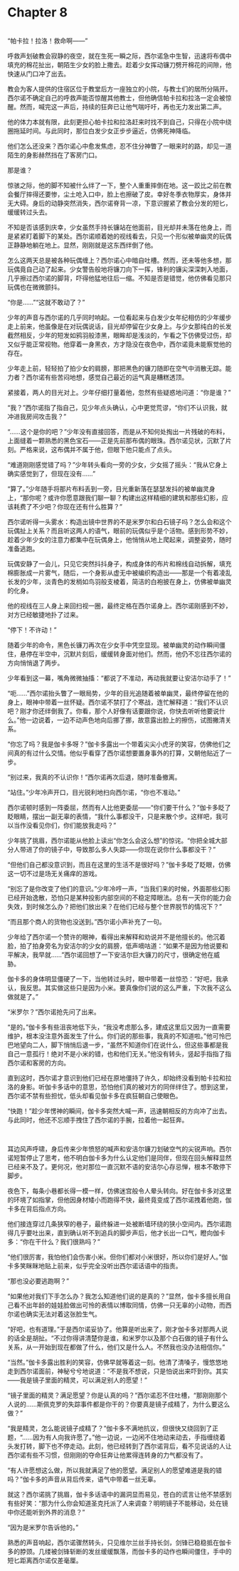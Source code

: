 # Chapter 8

<br>
“帕卡拉！拉洛！救命啊——”

呼救声划破教会寂静的夜空，就在生死一瞬之际，西尔诺急中生智，迅速将布偶中填充的棉花扯出，朝陌生少女的脸上撒去。趁着少女挥动镰刀劈开棉花的间隙，他快速从门口冲了出去。

教会为客人提供的住宿区位于教堂后方一座独立的小院，与教士们的居所分隔开。西尔诺不确定自己的呼救声能否惊醒其他教士，但他确信帕卡拉和拉洛一定会被惊醒。然而，喊完这一声后，持续的狂奔已让他气喘吁吁，再也无力发出第二声。

他的体力本就有限，此刻更担心帕卡拉和拉洛赶来时找不到自己，只得在小院中绕圈拖延时间。与此同时，那位白发少女正步步逼近，仿佛死神降临。

他们怎么还没来？西尔诺心中愈发焦虑，忍不住分神瞥了一眼来时的路，却见一道陌生的身影赫然挡在了客房门口。

那是谁？

惊骇之际，他的脚不知被什么绊了一下，整个人重重摔倒在地。这一跤比之前在教会餐厅摔得还要惨，尘土呛入口中，脸上也擦破了皮。幸好冬季衣物厚实，身体并无大碍。身后的动静突然消失，西尔诺脊背一凉，下意识握紧了教会分发的短匕，缓缓转过头去。

不知是否该感到庆幸，少女虽然手持长镰站在他面前，目光却并未落在他身上，而是紧紧盯着脚下的某处。西尔诺顺着她的视线看去，只见一个形似被单幽灵的玩偶正静静地躺在地上。显然，刚刚就是这东西绊倒了他。

怎么这两天总是被各种玩偶缠上？西尔诺心中暗自吐槽。然而，还未等他多想，那玩偶竟自己动了起来。少女警告般地将镰刀向下一挥，锋利的镰尖深深刺入地面，几乎擦过西尔诺的脚背，吓得他猛地往后一缩。不知是否是错觉，他仿佛看见那只玩偶也在微微颤抖。

“你是……”“这就不敢动了？”

少年的声音与西尔诺的几乎同时响起。一位看起来与白发少女年纪相仿的少年缓步走上前来，他虽像是在对玩偶说话，目光却停留在少女身上。与少女那纯白的长发截然相反，少年的短发如鸦羽般漆黑，眼眸却是浅淡的，乍看之下仿佛受过伤，却又似乎能正常视物。他穿着一身黑衣，方才隐没在夜色中，西尔诺竟未能察觉他的存在。

少年走上前，轻轻拍了拍少女的肩膀，那把黑色的镰刀随即在空气中消散无踪。能力者？西尔诺有些苦闷地想，感觉自己最近的运气真是糟糕透顶。

紧接着，两人的目光对上。少年仔细打量着他，忽然有些疑惑地问道：“你是谁？”

“我？”西尔诺指了指自己，见少年点头确认，心中更觉荒谬，“你们不认识我，就冲进我房间攻击我？”

“……这个是你的吧？”少年没有直接回答，而是从不知何处掏出一片残破的布料，上面缝着一颗熟悉的黑色宝石——正是先前那布偶的眼珠。西尔诺见状，沉默了片刻。严格来说，这布偶并不属于他，但眼下他只能点了点头。

“难道刚刚感觉错了吗？”少年转头看向一旁的少女，少女摇了摇头：“我从它身上确实感觉到了，但现在没有……”

“算了。”少年随手将那片布料丢到一旁，目光重新落在瑟瑟发抖的被单幽灵身上，“那你呢？或许你愿意跟我们聊一聊？构建出这样精细的建筑和那些幻影，应该耗费了不少吧？你现在还有什么胜算？”

西尔诺听得一头雾水：构造出镜中世界的不是米罗尔和白石镜子吗？怎么会和这个玩偶扯上关系？而且听这两人的语气，眼前的玩偶似乎是个活物。感到形势不妙，趁着少年少女的注意力都集中在玩偶身上，他悄悄从地上爬起来，调整姿势，随时准备逃跑。

玩偶安静了一会儿，只见它突然抖抖身子，构成身体的布片和棉线自动拆解，填充棉膨胀成一片雾气，随后，一个身影从虚无中被编织构造出——那是一个有着凌乱长发的少年，淡青色的发梢如鸟羽般支棱着，简洁的白袍披在身上，仿佛被单幽灵的化身。

他的视线在三人身上来回扫视一圈，最终定格在西尔诺身上。西尔诺刚感到不妙，对方已经敏捷地扑了过来。

“停下！不许动！”

随着少年的命令，黑色长镰刀再次在少女手中凭空显现。被单幽灵的动作瞬间僵住，悬停在半空中，沉默片刻后，缓缓转身面对他们。然而，他仍不忘往西尔诺的方向悄悄退了两步。

少年看到这一幕，嘴角微微抽搐：“都说了不准动，再动我就要让安洁尔动手了！”

“呃……”西尔诺抬头瞥了一眼局势，少年的目光追随着被单幽灵，最终停留在他的身上，眼神中带着一丝怀疑。西尔诺不禁打了个寒战，连忙解释道：“我们不认识吧？刚才你还绊倒我了。你看，那个人好像有话要跟你说，你快去听听他要说什么。”他一边说着，一边不动声色地向后挪了挪，故意露出脸上的擦伤，试图撇清关系。

“你忘了吗？我是伽卡多呀？”伽卡多露出一个带着尖尖小虎牙的笑容，仿佛他们之间真的有过什么交情。他似乎看穿了西尔诺想要置身事外的打算，又朝他贴近了一步。

“别过来，我真的不认识你！”西尔诺再次后退，随时准备撤离。

“站住。”少年冷声开口，目光锐利地扫向西尔诺，“你也不准动。”

西尔诺顿时感到一阵委屈，然而有人比他更委屈——“你们要干什么？”伽卡多眨了眨眼睛，摆出一副无辜的表情，“我什么事都没干，只是来散个步。这样吧，我可以当作没看见你们，你们能放我走吗？”

少年挑了挑眉，西尔诺能从他脸上读出“你怎么会这么想”的惊诧。“你把全城大部分人带进了你的镜子中，导致那么多人失踪——你现在说你什么事都没干？”

“但他们自己都没意识到，而且在这里的生活不是很好吗？”伽卡多眨了眨眼，仿佛这一切不过是场无关痛痒的游戏。

“别忘了是你改变了他们的意识。”少年冷哼一声，“当我们来的时候，外面那些幻影已经开始逸散，恐怕只是某种投影内部空间的不稳定障眼法。总有一天你的能力会失效，到时候怎么办？把他们放出来？在他们已经与整个世界脱节的情况下？”

“而且那个商人的货物也没送到。”西尔诺小声补充了一句。

少年给了西尔诺一个赞许的眼神，看得出来解释和劝说并不是他擅长的。他沉着脸，拍了拍身旁名为安洁尔的少女的肩膀，低声嘀咕道：“如果不是因为他说要和平解决，我早就……”西尔诺回想了一下安洁尔巨大镰刀的尺寸，很确定他在威胁。

伽卡多的身体明显僵硬了一下，当他转过头时，眼中带着一丝惊恐：“好吧，我承认，我反思。其实做这些只是因为小米。要真像你们说的这么严重，下次我不这么做就是了。”

“米罗尔？”西尔诺抢先问了出来。

“是的。”伽卡多有些沮丧地低下头，“我没考虑那么多，建成这里后又因为一直需要维护，根本没注意外面发生了什么。你们说的那些事，我真的不知道啦。”他可怜巴巴地望向二人，脚下悄悄后退一步，“虽然不知道你们在说什么，但这些事都是我自己一意孤行！绝对不是小米的错，也和他们无关。”他没有转头，竖起手指指了指西尔诺和客房的方向。

直到这时，西尔诺才意识到他们已经在原地僵持了许久，却始终没看到帕卡拉和拉洛的身影。听伽卡多话中的意思，恐怕他们真的被对方的同伴绊住了。想到这里，西尔诺不禁有些担忧，低头却看见伽卡多在疯狂朝自己使眼色。

“快跑！”趁少年愣神的瞬间，伽卡多突然大喊一声，迅速朝相反的方向冲了出去。与此同时，他还不忘顺手拽住了西尔诺的手腕，拉着他一起狂奔。

<br>

耳边风声呼啸，身后传来少年愤怒的喊声和安洁尔镰刀划破空气的尖锐声响。西尔诺短暂停止了思考，他不明白伽卡多为什么认定他们是同伴，但现在回头解释显然已经来不及了。更何况，他对那位一直沉默不语的安洁尔心存忌惮，根本不敢停下脚步。

夜色下，每条小巷都长得一模一样，仿佛迷宫般令人晕头转向。好在伽卡多对这里的环境了如指掌，但他因身材矮小而跑得不快，最终竟变成了西尔诺拽着他跑，伽卡多在背后指点方向。

他们接连穿过几条狭窄的巷子，最终躲进一处被断墙环绕的狭小空间内。西尔诺跑得几乎要吐出来，直到确认听不到追兵的脚步声后，他才长出一口气，瞪向伽卡多：“你在干什么？我们很熟吗？”

“他们很厉害，我怕他们会伤害小米。但你们都对小米很好，所以你们是好人。”伽卡多笑眯眯地贴上前来，似乎完全没听出西尔诺话语中的指责。

“那也没必要逃跑啊？”

“如果他对我们下手怎么办？我怎么知道他们说的是真的？”显然，伽卡多擅长用自己看不出年龄的娃娃脸做出可怜的表情以博取同情，仿佛一只无辜的小动物，而西尔诺也确实无法对着这张脸生气。

“好吧，也有道理。”于是西尔诺妥协了。他算是听出来了，刚才伽卡多对那两人说的话全是胡扯。“不过你得讲清楚你是谁，和米罗尔以及那个白石做的镜子有什么关系，从一开始到现在都做了什么，他们又是什么人。不然我也没办法相信你。”

“当然。”伽卡多露出胜利的笑容，仿佛早就等着这一刻。他清了清嗓子，慢悠悠地走到西尔诺面前，神秘兮兮地说道：“不是我不想说，只是怕说出来吓到你。其实——我是镜子里面的精灵，可以满足别人的愿望！”

“镜子里面的精灵？满足愿望？你是认真的吗？”西尔诺忍不住吐槽，“那刚刚那个人说的……斯佩克罗的失踪事件都是你干的？你要真是镜子成精了，为什么要这么做？”

“我是精灵，怎么能说镜子成精了？”伽卡多不满地抗议，但很快又绕回到了正题，“……因为有人向我许愿了。”他一边说，一边闲不住地动来动去，手指缠绕着头发打转，脚下也不停走动。此刻，他已经转到了西尔诺背后，看不见说话的人让西尔诺有些不习惯，但刚刚的夺命狂奔让他累得连转身的力气都没有了。

“有人许愿想这么做，所以我就满足了他的愿望。满足别人的愿望难道是我的错吗？”伽卡多的声音从背后传来，语气中带着一丝无辜。

就这？西尔诺挑了挑眉，伽卡多话语中的漏洞显而易见，苍白的谎言让他不禁感到有些好笑：“那为什么你会知道圣克托派了人来调查？明明镜子不能移动，处在镜中你还能听到外界的消息？”

“因为是米罗尔告诉他的。”

熟悉的声音响起，西尔诺骤然转头，只见维尔兰丝手持长剑，剑锋已稳稳抵在伽卡多的脖颈。几缕被剑锋斩断的发丝缓缓飘落，而伽卡多的动作也瞬间僵住，手中的短匕距离西尔诺仅差毫厘。
